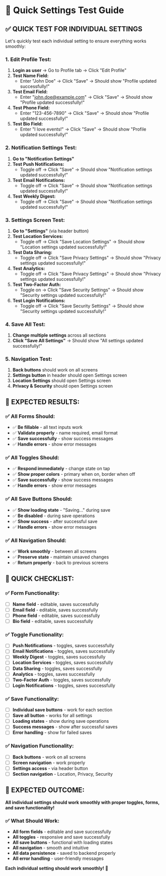 # 🚀 Quick Settings Test Guide

## ✅ **QUICK TEST FOR INDIVIDUAL SETTINGS**

Let's quickly test each individual setting to ensure everything works smoothly:

### **1. Edit Profile Test:**
1. **Login as user** → Go to Profile tab → Click "Edit Profile"
2. **Test Name Field:**
   - Enter "John Doe" → Click "Save" → Should show "Profile updated successfully!"
3. **Test Email Field:**
   - Enter "john.doe@example.com" → Click "Save" → Should show "Profile updated successfully!"
4. **Test Phone Field:**
   - Enter "123-456-7890" → Click "Save" → Should show "Profile updated successfully!"
5. **Test Bio Field:**
   - Enter "I love events!" → Click "Save" → Should show "Profile updated successfully!"

### **2. Notification Settings Test:**
1. **Go to "Notification Settings"**
2. **Test Push Notifications:**
   - Toggle off → Click "Save" → Should show "Notification settings updated successfully!"
3. **Test Email Notifications:**
   - Toggle off → Click "Save" → Should show "Notification settings updated successfully!"
4. **Test Weekly Digest:**
   - Toggle off → Click "Save" → Should show "Notification settings updated successfully!"

### **3. Settings Screen Test:**
1. **Go to "Settings"** (via header button)
2. **Test Location Services:**
   - Toggle off → Click "Save Location Settings" → Should show "Location settings updated successfully!"
3. **Test Data Sharing:**
   - Toggle off → Click "Save Privacy Settings" → Should show "Privacy settings updated successfully!"
4. **Test Analytics:**
   - Toggle off → Click "Save Privacy Settings" → Should show "Privacy settings updated successfully!"
5. **Test Two-Factor Auth:**
   - Toggle on → Click "Save Security Settings" → Should show "Security settings updated successfully!"
6. **Test Login Notifications:**
   - Toggle off → Click "Save Security Settings" → Should show "Security settings updated successfully!"

### **4. Save All Test:**
1. **Change multiple settings** across all sections
2. **Click "Save All Settings"** → Should show "All settings updated successfully!"

### **5. Navigation Test:**
1. **Back buttons** should work on all screens
2. **Settings button** in header should open Settings screen
3. **Location Settings** should open Settings screen
4. **Privacy & Security** should open Settings screen

## 🔧 **EXPECTED RESULTS:**

### **✅ All Forms Should:**
- ✅ **Be fillable** - all text inputs work
- ✅ **Validate properly** - name required, email format
- ✅ **Save successfully** - show success messages
- ✅ **Handle errors** - show error messages

### **✅ All Toggles Should:**
- ✅ **Respond immediately** - change state on tap
- ✅ **Show proper colors** - primary when on, border when off
- ✅ **Save successfully** - show success messages
- ✅ **Handle errors** - show error messages

### **✅ All Save Buttons Should:**
- ✅ **Show loading state** - "Saving..." during save
- ✅ **Be disabled** - during save operations
- ✅ **Show success** - after successful save
- ✅ **Handle errors** - show error messages

### **✅ All Navigation Should:**
- ✅ **Work smoothly** - between all screens
- ✅ **Preserve state** - maintain unsaved changes
- ✅ **Return properly** - back to previous screens

## 🎯 **QUICK CHECKLIST:**

### **✅ Form Functionality:**
- [ ] **Name field** - editable, saves successfully
- [ ] **Email field** - editable, saves successfully
- [ ] **Phone field** - editable, saves successfully
- [ ] **Bio field** - editable, saves successfully

### **✅ Toggle Functionality:**
- [ ] **Push Notifications** - toggles, saves successfully
- [ ] **Email Notifications** - toggles, saves successfully
- [ ] **Weekly Digest** - toggles, saves successfully
- [ ] **Location Services** - toggles, saves successfully
- [ ] **Data Sharing** - toggles, saves successfully
- [ ] **Analytics** - toggles, saves successfully
- [ ] **Two-Factor Auth** - toggles, saves successfully
- [ ] **Login Notifications** - toggles, saves successfully

### **✅ Save Functionality:**
- [ ] **Individual save buttons** - work for each section
- [ ] **Save all button** - works for all settings
- [ ] **Loading states** - show during save operations
- [ ] **Success messages** - show after successful saves
- [ ] **Error handling** - show for failed saves

### **✅ Navigation Functionality:**
- [ ] **Back buttons** - work on all screens
- [ ] **Screen navigation** - work properly
- [ ] **Settings access** - via header button
- [ ] **Section navigation** - Location, Privacy, Security

## 🎉 **EXPECTED OUTCOME:**

**All individual settings should work smoothly with proper toggles, forms, and save functionality!**

### **✅ What Should Work:**
- **All form fields** - editable and save successfully
- **All toggles** - responsive and save successfully
- **All save buttons** - functional with loading states
- **All navigation** - smooth and intuitive
- **All data persistence** - saved to backend properly
- **All error handling** - user-friendly messages

**Each individual setting should work smoothly!** 🎯 